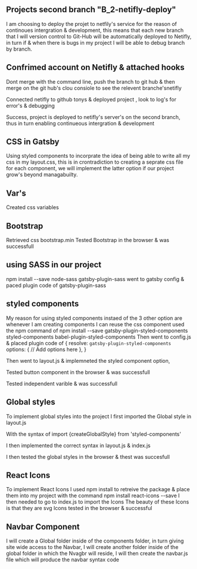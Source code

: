 ## Projects second branch "B_2-netifly-deploy"

I am choosing to deploy the projet to netfily's service for the reason of continoues intergration & development, this means that each new branch that I will version control to Git-Hub will be automatically deployed to Netifly, in turn if & when there is bugs in my project I will be able to debug branch by branch.

## Confrimed account on Netifly & attached hooks

Dont merge with the command line, push the branch to git hub & then merge on the git hub's clou consiole to see the relevent branche'snetifly

Connected netifly to github tonys & deployed project , look to log's for error's & debugging

Success, project is deployed to netifly's server's on the second branch, thus in turn enabling continueous intergration & development

## CSS in Gatsby
Using styled components to incorprate the idea of being able to write all my css in my layout.css, this is in crontradiction to creating a seprate css file for each component, we will implement the latter option if our project grow's beyond managabuilty.

## Var's
Created css variables

## Bootstrap
Retrieved css bootstrap.min
Tested Bootstrap in the browser & was successfull

## using SASS in our project
npm install --save node-sass gatsby-plugin-sass
went to gatsby config & paced plugin code of gatsby-plugin-sass

## styled components
My reason for using styled components instaed of the 3 other option are whenever I am creating components I can reuse the css component
used the npm command of
npm install --save gatsby-plugin-styled-components styled-components babel-plugin-styled-components
Then went to config.js & placed plugin code of
{
  resolve: `gatsby-plugin-styled-components`
  options: {
    // Add options here
  },
}

Then went to layout.js & implemneted the styled component option,

Tested button component in the browser & was successfull

Tested independent varible & was successfull

## Global styles
To implement global styles into the project I first imported the Global style in layout.js

With the syntax of import {createGlobalStyle} from 'styled-components'

I then implemented the correct syntax in layout.js & index.js

I then tested the global styles in the browser & thest was succesfull

## React Icons

To implement React Icons I used npm install to retreive the package & place them into my project with the command
npm install react-icons --save
I then needed to go to index.js to import the Icons
The beauty of these Icons is that they are svg
Icons tested in the browser & successful

## Navbar Component

I will create a Global folder inside of the components folder, in turn giving site wide access to the Navbar,
I will create another folder inside of the global folder in which the Nvagbr will reside, I will then create the navbar.js file which will produce the navbar syntax code




